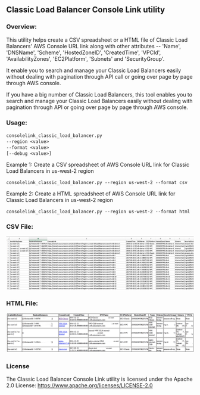 ## Classic Load Balancer Console Link utility

### Overview:
This utility helps create a CSV spreadsheet or a HTML file of Classic Load Balancers' AWS Console URL link along with other attributes -- 'Name', 'DNSName', 'Scheme', 'HostedZoneID', 'CreatedTime', 'VPCId', 'AvailabilityZones', 'EC2Platform', 'Subnets' and 'SecurityGroup'.

It enable you to search and manage your Classic Load Balancers easily without dealing with pagination through API call or going over page by page through AWS console.

If you have a big number of Classic Load Balancers, this tool enables you to search and manage your Classic Load Balancers easily without dealing with pagination through API or going over page by page through AWS console.


### Usage:
```
consolelink_classic_load_balancer.py
--region <value>
--format <value>
[--debug <value>]
```

Example 1: Create a CSV spreadsheet of AWS Console URL link for Classic Load Balancers in us-west-2 region
```
consolelink_classic_load_balancer.py --region us-west-2 --format csv
```

Example 2: Create a HTML spreadsheet of AWS Console URL link for Classic Load Balancers in us-west-2 region
```
consolelink_classic_load_balancer.py --region us-west-2 --format html
```

### CSV File:
![CSV](images/ConsoleLinkCSV.png)


### HTML File:
![HTML](images/ConsoleLinkHTML.png)


### License
The Classic Load Balancer Console Link utility is licensed under the Apache 2.0 License: https://www.apache.org/licenses/LICENSE-2.0

